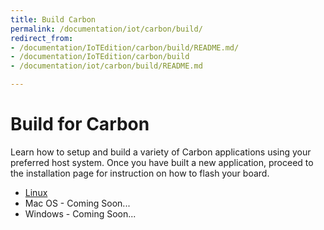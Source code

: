 ```yaml
---
title: Build Carbon
permalink: /documentation/iot/carbon/build/
redirect_from:
- /documentation/IoTEdition/carbon/build/README.md/
- /documentation/IoTEdition/carbon/build
- /documentation/iot/carbon/build/README.md

---
```

# Build for Carbon

Learn how to setup and build a variety of Carbon applications using your preferred host system. Once you have built a new application, proceed to the installation page for instruction on how to flash your board.

- [Linux](linux/)
- Mac OS - Coming Soon...
- Windows - Coming Soon...
